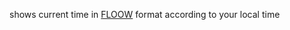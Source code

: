 shows current time in [FLOOW](https://github.com/noizhardware/floow) format
according to your local time